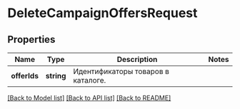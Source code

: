 # DeleteCampaignOffersRequest

## Properties
Name | Type | Description | Notes
------------ | ------------- | ------------- | -------------
**offerIds** | **string** | Идентификаторы товаров в каталоге. | 

[[Back to Model list]](../README.md#documentation-for-models) [[Back to API list]](../README.md#documentation-for-api-endpoints) [[Back to README]](../README.md)


